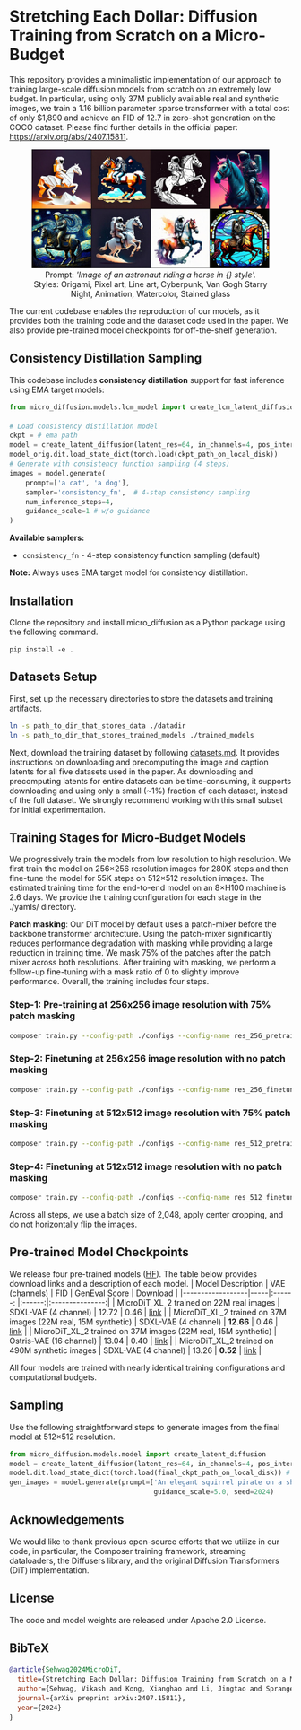 # Stretching Each Dollar: Diffusion Training from Scratch on a Micro-Budget
This repository provides a minimalistic implementation of our approach to training large-scale diffusion models from scratch on an extremely low budget. In particular, using only 37M publicly available real and synthetic images, we train a 1.16 billion parameter sparse transformer with a total cost of only $1,890 and achieve an FID of 12.7 in zero-shot generation on the COCO dataset. Please find further details in the official paper: https://arxiv.org/abs/2407.15811.

<figure style="text-align: center;">
  <img src="./assets/demo.jpg" alt="Alt text" />
  Prompt: <em>'Image of an astronaut riding a horse in {} style'.</em> Styles: Origami, Pixel art, Line art, Cyberpunk, Van Gogh Starry Night, Animation, Watercolor, Stained glass
</figure>


The current codebase enables the reproduction of our models, as it provides both the training code and the dataset code used in the paper. We also provide pre-trained model checkpoints for off-the-shelf generation.

## Consistency Distillation Sampling

This codebase includes **consistency distillation** support for fast inference using EMA target models:

```python
from micro_diffusion.models.lcm_model import create_lcm_latent_diffusion

# Load consistency distillation model
ckpt = # ema path
model = create_latent_diffusion(latent_res=64, in_channels=4, pos_interp_scale=2.0).to('cuda')
model_orig.dit.load_state_dict(torch.load(ckpt_path_on_local_disk))
# Generate with consistency function sampling (4 steps)
images = model.generate(
    prompt=['a cat', 'a dog'],
    sampler='consistency_fn',  # 4-step consistency sampling
    num_inference_steps=4,
    guidance_scale=1 # w/o guidance
)
```

**Available samplers:**
- `consistency_fn` - 4-step consistency function sampling (default)

**Note:** Always uses EMA target model for consistency distillation.

## Installation

Clone the repository and install micro_diffusion as a Python package using the following command.
```
pip install -e .
```

## Datasets Setup
First, set up the necessary directories to store the datasets and training artifacts.
```bash
ln -s path_to_dir_that_stores_data ./datadir
ln -s path_to_dir_that_stores_trained_models ./trained_models
```

Next, download the training dataset by following [datasets.md](./micro_diffusion/datasets/README.md). It provides instructions on downloading and precomputing the image and caption latents for all five datasets used in the paper. As downloading and precomputing latents for entire datasets can be time-consuming, it supports downloading and using only a small (~1%) fraction of each dataset, instead of the full dataset. We strongly recommend working with this small subset for initial experimentation.

## Training Stages for Micro-Budget Models
We progressively train the models from low resolution to high resolution. We first train the model on 256×256 resolution images for 280K steps and then fine-tune the model for 55K steps on 512×512 resolution images. The estimated training time for the end-to-end model on an 8×H100 machine is 2.6 days. We provide the training configuration for each stage in the ./yamls/ directory.

**Patch masking**: Our DiT model by default uses a patch-mixer before the backbone transformer architecture. Using the patch-mixer significantly reduces performance degradation with masking while providing a large reduction in training time. We mask 75% of the patches after the patch mixer across both resolutions. After training with masking, we perform a follow-up fine-tuning with a mask ratio of 0 to slightly improve performance. Overall, the training includes four steps.


### Step-1: Pre-training at 256x256 image resolution with 75% patch masking
```bash
composer train.py --config-path ./configs --config-name res_256_pretrain.yaml exp_name=MicroDiTXL_mask_75_res_256_pretrain model.train_mask_ratio=0.75
```

### Step-2: Finetuning at 256x256 image resolution with no patch masking
```bash
composer train.py --config-path ./configs --config-name res_256_finetune.yaml exp_name=MicroDiTXL_mask_0_res_256_finetune model.train_mask_ratio=0.0 trainer.load_path=./trained_models/MicroDiTXL_mask_75_res_256_pretrain/latest-rank0.pt
```
### Step-3: Finetuning at 512x512 image resolution with 75% patch masking
```bash
composer train.py --config-path ./configs --config-name res_512_pretrain.yaml exp_name=MicroDiTXL_mask_75_res_512_pretrain model.train_mask_ratio=0.75 trainer.load_path=./trained_models/MicroDiTXL_mask_0_res_256_finetune/latest-rank0.pt
```
### Step-4: Finetuning at 512x512 image resolution with no patch masking
```bash
composer train.py --config-path ./configs --config-name res_512_finetune.yaml exp_name=MicroDiTXL_mask_0_res_512_finetune model.train_mask_ratio=0.0 trainer.load_path=./trained_models/MicroDiTXL_mask_75_res_512_pretrain/latest-rank0.pt
```

Across all steps, we use a batch size of 2,048, apply center cropping, and do not horizontally flip the images.

## Pre-trained Model Checkpoints
We release four pre-trained models ([HF](https://huggingface.co/VSehwag24/MicroDiT)). The table below provides download links and a description of each model.
| Model Description | VAE (channels) | FID  | GenEval Score | Download |
|------------------|-----|:------: |:------:|:---------------:|
| MicroDiT_XL_2 trained on 22M real images  | SDXL-VAE (4 channel) | 12.72 | 0.46 | [link](https://huggingface.co/VSehwag24/MicroDiT/resolve/main/ckpts/dit_4_channel_22M_real_only_data.pt) |
| MicroDiT_XL_2 trained on 37M images (22M real, 15M synthetic) | SDXL-VAE (4 channel) | **12.66** | 0.46 | [link](https://huggingface.co/VSehwag24/MicroDiT/resolve/main/ckpts/dit_4_channel_37M_real_and_synthetic_data.pt) |
| MicroDiT_XL_2 trained on 37M images (22M real, 15M synthetic) | Ostris-VAE (16 channel) | 13.04 | 0.40 | [link](https://huggingface.co/VSehwag24/MicroDiT/resolve/main/ckpts/dit_16_channel_37M_real_and_synthetic_data.pt) |
| MicroDiT_XL_2 trained on 490M synthetic images | SDXL-VAE (4 channel) | 13.26 | **0.52** | [link](https://huggingface.co/VSehwag24/MicroDiT/resolve/main/ckpts/dit_4_channel_0.5B_synthetic_data.pt) |

All four models are trained with nearly identical training configurations and computational budgets.


## Sampling
Use the following straightforward steps to generate images from the final model at 512×512 resolution.
```python
from micro_diffusion.models.model import create_latent_diffusion
model = create_latent_diffusion(latent_res=64, in_channels=4, pos_interp_scale=2.0).to('cuda')
model.dit.load_state_dict(torch.load(final_ckpt_path_on_local_disk)) # use model.load_state_dict if ckpt includes vae and text-encoder
gen_images = model.generate(prompt=['An elegant squirrel pirate on a ship']*4, num_inference_steps=30, 
                                    guidance_scale=5.0, seed=2024)
```

## Acknowledgements
We would like to thank previous open-source efforts that we utilize in our code, in particular, the Composer training framework, streaming dataloaders, the Diffusers library, and the original Diffusion Transformers (DiT) implementation.

## License
The code and model weights are released under Apache 2.0 License. 

## BibTeX
```bibtex
@article{Sehwag2024MicroDiT,
  title={Stretching Each Dollar: Diffusion Training from Scratch on a Micro-Budget},
  author={Sehwag, Vikash and Kong, Xianghao and Li, Jingtao and Spranger, Michael and Lyu, Lingjuan},
  journal={arXiv preprint arXiv:2407.15811},
  year={2024}
}
```
